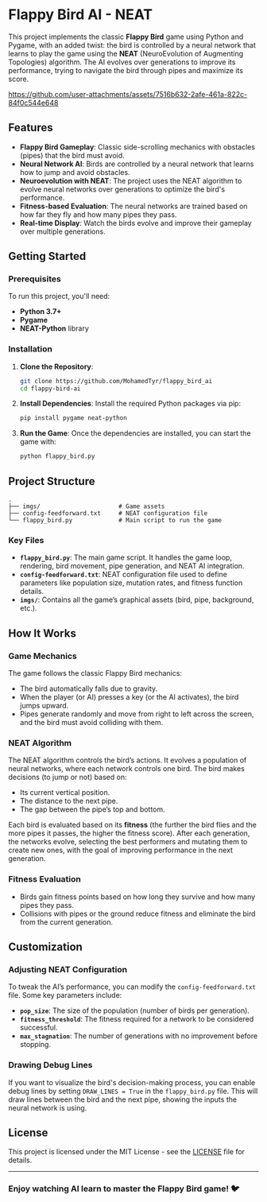 # Flappy Bird AI - NEAT

This project implements the classic **Flappy Bird** game using Python and Pygame, with an added twist: the bird is controlled by a neural network that learns to play the game using the **NEAT** (NeuroEvolution of Augmenting Topologies) algorithm. The AI evolves over generations to improve its performance, trying to navigate the bird through pipes and maximize its score.



https://github.com/user-attachments/assets/7516b632-2afe-461a-822c-84f0c544e648


## Features

- **Flappy Bird Gameplay**: Classic side-scrolling mechanics with obstacles (pipes) that the bird must avoid.
- **Neural Network AI**: Birds are controlled by a neural network that learns how to jump and avoid obstacles.
- **Neuroevolution with NEAT**: The project uses the NEAT algorithm to evolve neural networks over generations to optimize the bird's performance.
- **Fitness-based Evaluation**: The neural networks are trained based on how far they fly and how many pipes they pass.
- **Real-time Display**: Watch the birds evolve and improve their gameplay over multiple generations.

## Getting Started

### Prerequisites

To run this project, you'll need:

- **Python 3.7+**
- **Pygame**
- **NEAT-Python** library

### Installation

1. **Clone the Repository**:

   ```bash
   git clone https://github.com/MohamedTyr/flappy_bird_ai
   cd flappy-bird-ai
   ```

2. **Install Dependencies**:
   Install the required Python packages via pip:

   ```bash
   pip install pygame neat-python
   ```

3. **Run the Game**:
   Once the dependencies are installed, you can start the game with:
   ```bash
   python flappy_bird.py
   ```

## Project Structure

```
.
├── imgs/                      # Game assets
├── config-feedforward.txt     # NEAT configuration file
└── flappy_bird.py             # Main script to run the game
```

### Key Files

- **`flappy_bird.py`**: The main game script. It handles the game loop, rendering, bird movement, pipe generation, and NEAT AI integration.
- **`config-feedforward.txt`**: NEAT configuration file used to define parameters like population size, mutation rates, and fitness function details.
- **`imgs/`**: Contains all the game’s graphical assets (bird, pipe, background, etc.).

## How It Works

### Game Mechanics

The game follows the classic Flappy Bird mechanics:

- The bird automatically falls due to gravity.
- When the player (or AI) presses a key (or the AI activates), the bird jumps upward.
- Pipes generate randomly and move from right to left across the screen, and the bird must avoid colliding with them.

### NEAT Algorithm

The NEAT algorithm controls the bird’s actions. It evolves a population of neural networks, where each network controls one bird. The bird makes decisions (to jump or not) based on:

- Its current vertical position.
- The distance to the next pipe.
- The gap between the pipe’s top and bottom.

Each bird is evaluated based on its **fitness** (the further the bird flies and the more pipes it passes, the higher the fitness score). After each generation, the networks evolve, selecting the best performers and mutating them to create new ones, with the goal of improving performance in the next generation.

### Fitness Evaluation

- Birds gain fitness points based on how long they survive and how many pipes they pass.
- Collisions with pipes or the ground reduce fitness and eliminate the bird from the current generation.

## Customization

### Adjusting NEAT Configuration

To tweak the AI’s performance, you can modify the `config-feedforward.txt` file. Some key parameters include:

- **`pop_size`**: The size of the population (number of birds per generation).
- **`fitness_threshold`**: The fitness required for a network to be considered successful.
- **`max_stagnation`**: The number of generations with no improvement before stopping.

### Drawing Debug Lines

If you want to visualize the bird's decision-making process, you can enable debug lines by setting `DRAW_LINES = True` in the `flappy_bird.py` file. This will draw lines between the bird and the next pipe, showing the inputs the neural network is using.

## License

This project is licensed under the MIT License - see the [LICENSE](LICENSE) file for details.

---

### Enjoy watching AI learn to master the Flappy Bird game! 🐦
